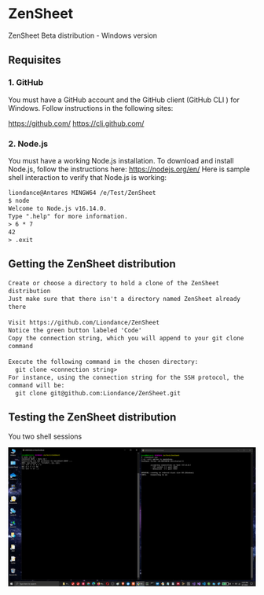 # ZenSheet

ZenSheet Beta distribution - Windows version

## Requisites

### 1. GitHub

You must have a GitHub account and the GitHub client (GitHub CLI ) for Windows.
Follow instructions in the following sites:

  https://github.com/
  https://cli.github.com/

### 2. Node.js

You must have a working Node.js installation.
To download and install Node.js, follow the instructions here: https://nodejs.org/en/
Here is sample shell interaction to verify that Node.js is working:

    liondance@Antares MINGW64 /e/Test/ZenSheet
    $ node
    Welcome to Node.js v16.14.0.
    Type ".help" for more information.
    > 6 * 7
    42
    > .exit

## Getting the ZenSheet distribution

    Create or choose a directory to hold a clone of the ZenSheet distribution
    Just make sure that there isn't a directory named ZenSheet already there

    Visit https://github.com/Liondance/ZenSheet
    Notice the green button labeled 'Code'
    Copy the connection string, which you will append to your git clone command

    Execute the following command in the chosen directory:
      git clone <connection string>
    For instance, using the connection string for the SSH protocol, the command will be:
      git clone git@github.com:Liondance/ZenSheet.git

## Testing the ZenSheet distribution

You two shell sessions

![alt text](session.png)
